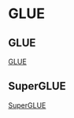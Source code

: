 # GLUE



## GLUE

[GLUE](https://gluebenchmark.com/)



## SuperGLUE

[SuperGLUE](https://super.gluebenchmark.com/)

